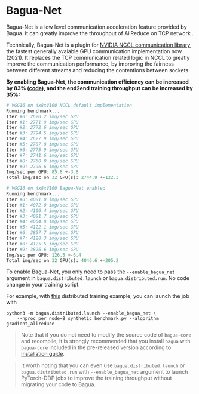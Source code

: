 # Bagua-Net

Bagua-Net is a low level communication acceleration feature provided by Bagua. It can greatly improve the throughput of AllReduce on TCP network .

Technically, Bagua-Net is a plugin for [NVIDIA NCCL communication library](https://developer.nvidia.com/nccl), the fastest generally avaiable GPU communication implementation now (2021). It replaces the TCP communication related logic in NCCL to greatly improve the communication performance, by improving the fairness between different streams and reducing the contentions between sockets.

**By enabling Bagua-Net, the communication efficiency can be increased by 83% ([code](https://github.com/BaguaSys/bagua/tree/master/examples/benchmark)), and the end2end training throughput can be increased by 35%:**

```python
# VGG16 on 4x8xV100 NCCL default implementation
Running benchmark...
Iter #0: 2620.2 img/sec GPU
Iter #1: 2771.9 img/sec GPU
Iter #2: 2772.6 img/sec GPU
Iter #3: 2794.5 img/sec GPU
Iter #4: 2627.9 img/sec GPU
Iter #5: 2787.8 img/sec GPU
Iter #6: 2775.9 img/sec GPU
Iter #7: 2741.6 img/sec GPU
Iter #8: 2760.0 img/sec GPU
Iter #9: 2796.6 img/sec GPU
Img/sec per GPU: 85.8 +-3.8
Total img/sec on 32 GPU(s): 2744.9 +-122.3

# VGG16 on 4x8xV100 Bagua-Net enabled
Running benchmark...
Iter #0: 4081.0 img/sec GPU
Iter #1: 4072.0 img/sec GPU
Iter #2: 4106.4 img/sec GPU
Iter #3: 4081.7 img/sec GPU
Iter #4: 4064.8 img/sec GPU
Iter #5: 4122.1 img/sec GPU
Iter #6: 3857.7 img/sec GPU
Iter #7: 4128.3 img/sec GPU
Iter #8: 4125.5 img/sec GPU
Iter #9: 3826.6 img/sec GPU
Img/sec per GPU: 126.5 +-6.4
Total img/sec on 32 GPU(s): 4046.6 +-205.2
```

<!--
## Some test results

### 1. Performance comparison of Bagua-Net and NCCL-TCP under 100G TCP network

![](source/img/nccl-test_Bagua-Net_vs_NCCL-TCP.png)

> Thanks to the tensor fusion of the communication library. The actual communication packets will be larger than 10MB. In this range, Bagua-Net has better performance than NCCL-TCP. I have also done some experiments. When training a small network, Bagua-Net is no worse than NCCL-TCP.

### 2. Bagua-Net's acceleration effect on Bagua's different algorithms

![](source/img/bagua-net_accelerate_bagua_algorithms.png)

> The data comes from the real 128 V100 ImageNet training. The throughput increase brought by Bagua-Net is 11% to 68%.
-->

To enable Bagua-Net, you only need to pass the `--enable_bagua_net` argument in `bagua.distributed.launch` or `bagua.distributed.run`. No code change in your training script.

For example, with [this](https://github.com/BaguaSys/bagua/tree/master/examples/benchmark) distributed training example, you can launch the job with

```
python3 -m bagua.distributed.launch --enable_bagua_net \
    --nproc_per_node=8 synthetic_benchmark.py --algorithm gradient_allreduce
```

> Note that if you do not need to modify the source code of `bagua-core` and recompile, it is strongly recommended that you install `bagua` with `bagua-core` included in the pre-released version according to [installation guide](https://github.com/BaguaSys/bagua#installation).   

> It worth noting that you can even use `bagua.distributed.launch` or `bagua.distributed.run` with `--enable_bagua_net` argument to launch PyTorch-DDP jobs to improve the training throughput without migrating your code to Bagua.

<!-- 
## Enable Bagua-Net


```bash
# Install Bagua-Net
git clone https://github.com/BaguaSys/bagua.git
cd bagua/rust/bagua-net/cc && make
export BAGUA_NET_LIBRARY_PATH=$(readlink -f .)

# Install nccl and nccl-test
git clone https://github.com/NVIDIA/nccl.git && cd nccl && git checkout v2.10.3-1
make -j src.build && make install
git clone https://github.com/NVIDIA/nccl-tests.git
cd nccl-tests
make MPI=1

# Run nccl-test NCCL-TCP
mpirun \
  --allow-run-as-root \
  -H ${HOST1}:1,${HOST2}:1 --np 2 \
    -mca pml ob1 -mca btl ^openib \
    -mca btl_tcp_if_include eth01 \
    -x NCCL_DEBUG=INFO \
    -x LD_LIBRARY_PATH \
    ./build/all_reduce_perf -b 8 -e 128M -f 2 -g 1

# Run nccl-test with bagua-net
mpirun \
  --allow-run-as-root \
  -H ${HOST1}:1,${HOST2}:1 --np 2 \
    -mca pml ob1 -mca btl ^openib \
    -mca btl_tcp_if_include eth01 \
    -x NCCL_DEBUG=INFO \
    -x LD_LIBRARY_PATH=$LD_LIBRARY_PATH:$BAGUA_NET_LIBRARY_PATH \
    ./build/all_reduce_perf -b 8 -e 128M -f 2 -g 1
# If the installation is successful, there will be a log like this `NCCL INFO Using network BaguaNet`.
```
-->
